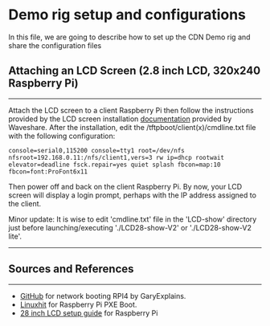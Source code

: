 # Demo rig setup and configurations
In this file, we are going to describe how to set up the CDN Demo rig and share the configuration files

## Attaching an LCD Screen (2.8 inch LCD, 320x240 Raspberry Pi)
---
Attach the LCD screen to a client Raspberry Pi then follow the instructions provided by the LCD screen installation [documentation](https://www.waveshare.com/wiki/2.8inch_RPi_LCD_(A)) provided by Waveshare.
After the installation, edit the /tftpboot/client(x)/cmdline.txt file with the following configuration:
```
console=serial0,115200 console=tty1 root=/dev/nfs nfsroot=192.168.0.11:/nfs/client1,vers=3 rw ip=dhcp rootwait elevator=deadline fsck.repair=yes quiet splash fbcon=map:10 fbcon=font:ProFont6x11
```
Then power off and back on the client Raspberry Pi. By now, your LCD screen will display a login prompt, perhaps with the IP address assigned to the client.

Minor update: It is wise to edit 'cmdline.txt' file in the 'LCD-show' directory just before launching/executing './LCD28-show-V2' or './LCD28-show-V2 lite'.

---
## Sources and References
---
- [GitHub](https://github.com/garyexplains/examples/blob/master/How%20to%20network%20boot%20a%20Pi%204.md) for network booting RPI4 by GaryExplains.
- [Linuxhit](https://linuxhit.com/raspberry-pi-pxe-boot-netbooting-a-pi-4-without-an-sd-card/) for Raspberry Pi PXE Boot.
- [28 inch LCD setup guide](https://www.waveshare.com/wiki/2.8inch_RPi_LCD_(A)) for Raspberry Pi